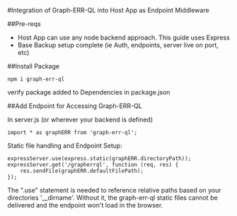#Integration of Graph-ERR-QL into Host App as Endpoint Middleware

##Pre-reqs
- Host App can use any node backend approach. This guide uses Express
- Base Backup setup complete (ie Auth, endpoints, server live on port, etc)

##Install Package
```
npm i graph-err-ql 
```
verify package added to Dependencies in package.json


##Add Endpoint for Accessing Graph-ERR-QL 

In server.js (or wherever your backend is defined)
```
import * as graphERR from 'graph-err-ql';
```

Static file handling and Endpoint Setup:
```
expressServer.use(express.static(graphERR.directoryPath));
expressServer.get('/grapherrql', function (req, res) {
    res.sendFile(graphERR.defaultFilePath);
});
```

The ".use" statement is needed to reference relative paths based on your directories '__dirname'. Without it, the graph-err-ql static files cannot be delivered and the endpoint won't load in the browser.


